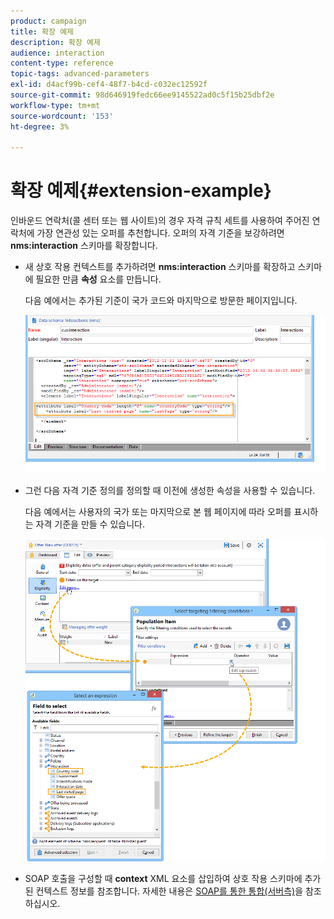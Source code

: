 ```yaml
---
product: campaign
title: 확장 예제
description: 확장 예제
audience: interaction
content-type: reference
topic-tags: advanced-parameters
exl-id: d4acf99b-cef4-48f7-b4cd-c032ec12592f
source-git-commit: 98d646919fedc66ee9145522ad0c5f15b25dbf2e
workflow-type: tm+mt
source-wordcount: '153'
ht-degree: 3%

---
```


# 확장 예제{#extension-example}

인바운드 연락처(콜 센터 또는 웹 사이트)의 경우 자격 규칙 세트를 사용하여 주어진 연락처에 가장 연관성 있는 오퍼를 추천합니다. 오퍼의 자격 기준을 보강하려면 **nms:interaction** 스키마를 확장합니다.

* 새 상호 작용 컨텍스트를 추가하려면 **nms:interaction** 스키마를 확장하고 스키마에 필요한 만큼 **속성** 요소를 만듭니다.

   다음 예에서는 추가된 기준이 국가 코드와 마지막으로 방문한 페이지입니다.

   ![](assets/s_ncs_configuration_offer_schemas.png)

* 그런 다음 자격 기준 정의를 정의할 때 이전에 생성한 속성을 사용할 수 있습니다.

   다음 예에서는 사용자의 국가 또는 마지막으로 본 웹 페이지에 따라 오퍼를 표시하는 자격 기준을 만들 수 있습니다.

   ![](assets/s_ncs_configuration_offer_context.png)

* SOAP 호출을 구성할 때 **context** XML 요소를 삽입하여 상호 작용 스키마에 추가된 컨텍스트 정보를 참조합니다. 자세한 내용은 [SOAP를 통한 통합(서버측)](../../interaction/using/integration-via-soap--server-side-.md)을 참조하십시오.
